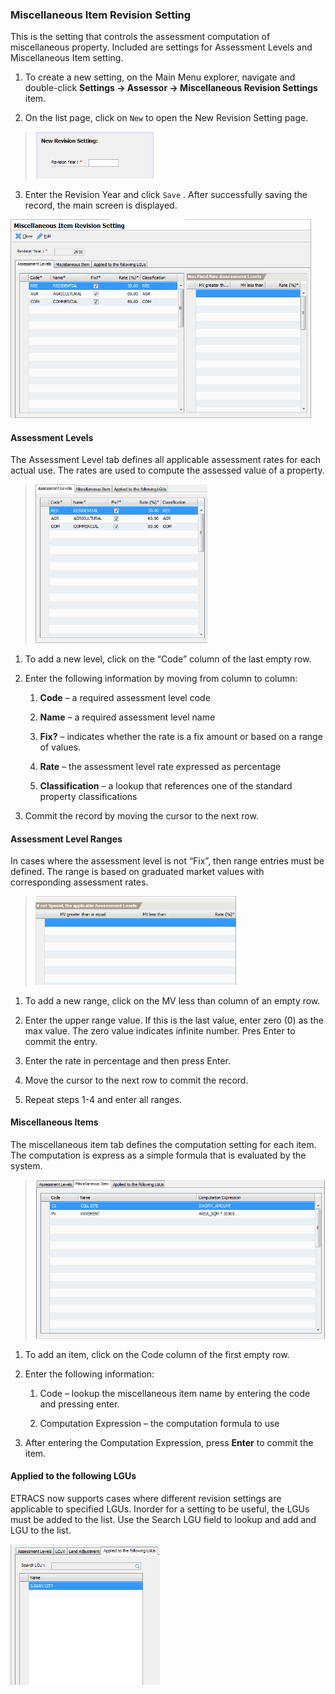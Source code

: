 ### Miscellaneous Item Revision Setting

This is the setting that controls the assessment computation of
miscellaneous property. Included are settings for Assessment Levels and
Miscellaneous Item setting.

1.  To create a new setting, on the Main Menu explorer, navigate and
    double-click **Settings -&gt; Assessor -&gt; Miscellaneous Revision
    Settings** item.

2.  On the list page, click on `New` to open the New Revision Setting
    page.

> <img src="images\image171.png" style="width:1.981in;height:0.77511in" />

3.  Enter the Revision Year and click `Save` . After successfully saving
    the record, the main screen is displayed.

<img src="images\image185.png" style="width:5.00562in;height:3.31834in" />

#### Assessment Levels

The Assessment Level tab defines all applicable assessment rates for
each actual use. The rates are used to compute the assessed value of a
property.

> <img src="images\image186.png" style="width:2.86214in;height:2.64412in" />

1.  To add a new level, click on the “Code” column of the last empty
    row.

2.  Enter the following information by moving from column to column:

    1.  **Code** – a required assessment level code

    2.  **Name** – a required assessment level name

    3.  **Fix?** – indicates whether the rate is a fix amount or based
        on a range of values.

    4.  **Rate** – the assessment level rate expressed as percentage

    5.  **Classification** – a lookup that references one of the
        standard property classifications

3.  Commit the record by moving the cursor to the next row.

#### Assessment Level Ranges

In cases where the assessment level is not “Fix”, then range entries
must be defined. The range is based on graduated market values with
corresponding assessment rates.

> <img src="images\image165.png" style="width:3.34333in;height:1.46896in" />

1.  To add a new range, click on the MV less than column of an empty
    row.

2.  Enter the upper range value. If this is the last value, enter
    zero (0) as the max value. The zero value indicates infinite number.
    Pres Enter to commit the entry.

3.  Enter the rate in percentage and then press Enter.

4.  Move the cursor to the next row to commit the record.

5.  Repeat steps 1-4 and enter all ranges.

#### Miscellaneous Items

The miscellaneous item tab defines the computation setting for each
item. The computation is express as a simple formula that is evaluated
by the system.

> <img src="images\image187.png" style="width:4.95563in;height:2.64412in" />

1.  To add an item, click on the Code column of the first empty row.

2.  Enter the following information:

    1.  Code – lookup the miscellaneous item name by entering the code
        and pressing enter.

    2.  Computation Expression – the computation formula to use

3.  After entering the Computation Expression, press **Enter** to commit
    the item.

#### Applied to the following LGUs

ETRACS now supports cases where different revision settings are
applicable to specified LGUs. Inorder for a setting to be useful, the
LGUs must be added to the list. Use the Search LGU field to lookup and
add and LGU to the list.

<img src="images\image170.png" style="width:2.4941in;height:2.34971in" />